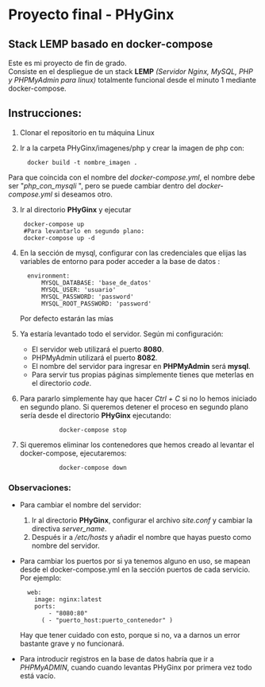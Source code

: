 # Proyecto final - PHyGinx
## Stack LEMP basado en docker-compose
Este es mi proyecto de fin de grado.  
Consiste en el despliegue de un stack __LEMP__ _(Servidor Nginx, MySQL, PHP y PHPMyAdmin para linux)_ totalmente funcional desde el minuto 1 mediante docker-compose.

## Instrucciones:
1. Clonar el repositorio en tu máquina Linux
2. Ir a la carpeta PHyGinx/imagenes/php y crear la imagen de php con:

         docker build -t nombre_imagen . 
         
Para que coincida con el nombre del _docker-compose.yml_, el nombre debe ser "_php_con_mysqli_ ", pero se puede cambiar dentro del _docker-compose.yml_ si deseamos otro.  

3. Ir al directorio **PHyGinx** y ejecutar 
        
        docker-compose up
        #Para levantarlo en segundo plano:
        docker-compose up -d
        
4. En la sección de mysql, configurar con las credenciales que elijas las variables de entorno para poder acceder a la base de datos :

         environment:
             MYSQL_DATABASE: 'base_de_datos'
             MYSQL_USER: 'usuario'
             MYSQL_PASSWORD: 'password'
             MYSQL_ROOT_PASSWORD: 'password'
             
   Por defecto estarán las mías
   
5. Ya estaría levantado todo el servidor. Según mi configuración:
      - El servidor web utilizará el puerto **8080**. 
      - PHPMyAdmin utilizará el puerto **8082**.
      - El nombre del servidor para ingresar en __PHPMyAdmin__ será __mysql__.
      - Para servir tus propias páginas simplemente tienes que meterlas en el directorio _code_.

6. Para pararlo simplemente hay que hacer *Ctrl + C* si no lo hemos iniciado en segundo plano. Si queremos detener el proceso en segundo plano sería desde el directorio **PHyGinx** ejecutando:

                  docker-compose stop

7. Si queremos eliminar los contenedores que hemos creado al levantar el docker-compose, ejecutaremos:

                  docker-compose down



### Observaciones: 
- Para cambiar el nombre del servidor:

    1. Ir al directorio __PHyGinx__, configurar el archivo *site.conf* y cambiar la directiva _server_name_.
    2. Después ir a _/etc/hosts_ y añadir el nombre que hayas puesto como nombre del servidor.
    
- Para cambiar los puertos por si ya tenemos alguno en uso, se mapean desde el docker-compose.yml en la sección puertos de cada servicio. Por ejemplo:

        web:
          image: nginx:latest
          ports:
              - "8080:80"
            ( - "puerto_host:puerto_contenedor" )



  Hay que tener cuidado con esto, porque si no, va a darnos un error bastante grave y no funcionará.
 

- Para introducir registros en la base de datos habría que ir a _PHPMyADMIN_, cuando cuando levantas PHyGinx por primera vez todo está vacío.

